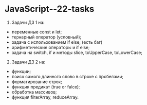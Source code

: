 # JavaScript--22-tasks

1. Задачи ДЗ 1 на:

- переменные const и let;
- тернарный оператор (условный);
- задача с использованием if else; (есть баг)
- арифметические операторы и if else;
- задача на switch, if и методы slice, toUpperCase, toLowerCase;

2.  Задачи ДЗ 2 на:

- функции;
- поиск самого длинного слово в строке с пробелами;
- форматирование строк;
- функция предикат (true or falce);
- обработка массивов;
- функция filterArray, reduceArray.

